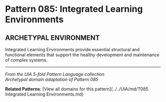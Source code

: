 # Pattern 085: Integrated Learning Environments

## ARCHETYPAL ENVIRONMENT

Integrated Learning Environments provide essential structural and functional elements that support the healthy development and maintenance of complex systems.

---

*From the UIA 5-fold Pattern Language collection*  
*Archetypal domain adaptation of Pattern 085*

**Related Patterns**: [View all domains for this pattern](../../UIA/md/T085 Integrated Learning Environments.md)